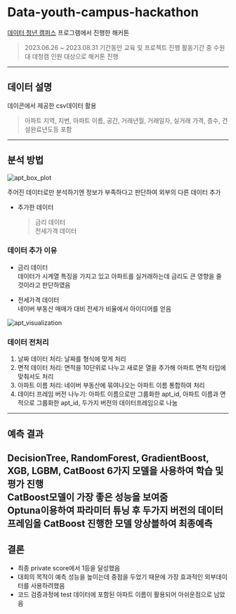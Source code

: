 # Data-youth-campus-hackathon

[데이터 청년 캠퍼스](https://dataonair.or.kr/bigjob/) 프로그램에서 진행한 해커톤
> 2023.06.26 ~ 2023.08.31 기간동안 교육 및 프로젝트 진행
> 활동기간 중 수원대 데청캠 인원 대상으로 해커톤 진행  
--------------------------------------------------------------------------------------------------------------------------------------------
## 데이터 설명
데이콘에서 제공한 csv데이터 활용  
> 아파트 지역, 지번, 아파트 이름, 공간, 거래년월, 거래일자, 실거래 가격, 층수, 건설완료년도등 포함  
--------------------------------------------------------------------------------------------------------------------------------------------
## 분석 방법
![apt_box_plot](https://github.com/Taeyoungleee/Computer-vision-seminar/assets/113446739/5c6ed98a-39ed-49fb-9006-5db8509998e5)  

주어진 데이터로만 분석하기엔 정보가 부족하다고 판단하여 외부의 다른 데이터 추가  
+ 추가한 데이터  
  > 금리 데이터  
  > 전세가격 데이터  

### 데이터 추가 이유  
+ 금리 데이터  
데이터가 시계열 특징을 가지고 있고 아파트를 실거래하는데 금리도 큰 영향을 줄 것이라고 판단하였음  

+ 전세가격 데이터  
네이버 부동산 매매가 대비 전세가 비율에서 아이디어를 얻음  

![apt_visualization](https://github.com/Taeyoungleee/Computer-vision-seminar/assets/113446739/c2965ec0-1240-4611-9101-5a4746ccddd4)  

### 데이터 전처리  
1) 날짜 데이터 처리: 날짜를 형식에 맞게 처리  
2) 면적 데이터 처리: 면적을 10단위로 나누고 새로운 열을 추가해 아파트 면적 타입에 맞춰서도 처리  
3) 아파트 이름 처리: 네이버 부동산에 묶여나오는 아파트 이름 통합하여 처리  
4) 데이터 프레임 버전 나누기: 아파트 이름으로만 그룹화한 apt_id, 아파트 이름과 면적으로 그룹화한 apt_id, 두가지 버전의 데이터프레임으로 나눔
--------------------------------------------------------------------------------------------------------------------------------------------
## 예측 결과
**DecisionTree, RandomForest, GradientBoost, XGB, LGBM, CatBoost** 6가지 모델을 사용하여 학습 및 평가 진행  
**CatBoost**모델이 가장 좋은 성능을 보여줌  
**Optuna**이용하여 파라미터 튜닝 후 두가지 버전의 데이터프레임을 **CatBoost** 진행한 모델 앙상블하여 최종예측  
--------------------------------------------------------------------------------------------------------------------------------------------
## 결론
+ 최종 private score에서 1등을 달성했음  
+ 대회의 목적이 예측 성능을 높이는데 중점을 두었기 때문에 가장 효과적인 외부데이터를 사용하려했음  
+ 코드 검증과정에 test 데이터에 포함된 아파트 이름이 활용되어 아쉬운점으로 남았음  
